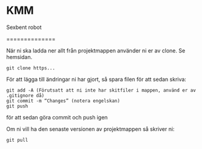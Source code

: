 KMM
===

Sexbent robot

==============

När ni ska ladda ner allt från projektmappen använder ni er av clone. Se hemsidan.
```
git clone https...
```


För att lägga till ändringar ni har gjort, så spara filen för att sedan skriva:

```
git add -A (Förutsatt att ni inte har skitfiler i mappen, använd er av .gitignore då)
git commit -m “Changes” (notera engelskan)
git push
```


för att sedan göra commit och push igen

Om ni vill ha den senaste versionen av projektmappen så skriver ni:

```
git pull
```
